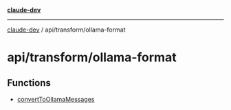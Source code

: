 [**claude-dev**](../../../README.md)

***

[claude-dev](../../../README.md) / api/transform/ollama-format

# api/transform/ollama-format

## Functions

- [convertToOllamaMessages](functions/convertToOllamaMessages.md)
